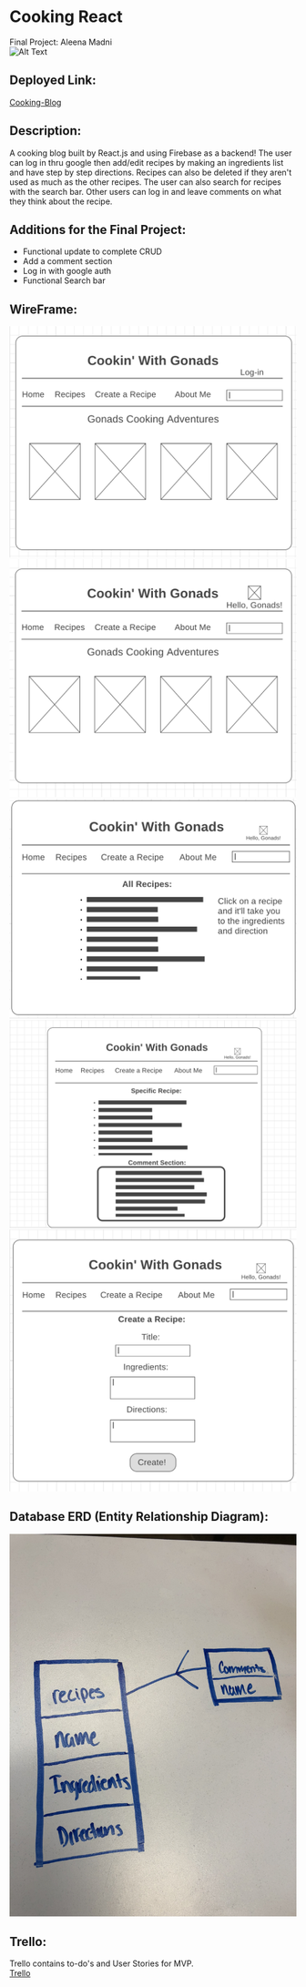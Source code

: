 # Cooking React
Final Project: Aleena Madni
<br>
![Alt Text](https://media.giphy.com/media/Ml6gy917s5Dkk/giphy.gif)
<br>
## Deployed Link:
[Cooking-Blog](https://cooking-blog-56a96.firebaseapp.com/)
## Description:
A cooking blog built by React.js and using Firebase as a backend!
The user can log in thru google then add/edit recipes by making an ingredients list and have step by step directions. Recipes can also be deleted if they aren't used as much as the other recipes. The user can also search for recipes with the search bar. Other users can log in and leave comments on what they think about the recipe.

## Additions for the Final Project:
* Functional update to complete CRUD
* Add a comment section
* Log in with google auth
* Functional Search bar

## WireFrame:
![img](./Images/wireframe5.png)
<br>
![img](./Images/wireframe4.png)
<br>
![img](./Images/wireframe1.png)
<br>
![img](./Images/wireframe2.png)
<br>
![img](./Images/wireframe3.png)





## Database ERD (Entity Relationship Diagram):
![img](./Images/newERD.jpeg)

## Trello:
Trello contains to-do's and User Stories for MVP.
<br>
[Trello](https://trello.com/invite/b/dU2MXJQd/d6141a3a221cead35d45271eaecdea12/cookin-react)
